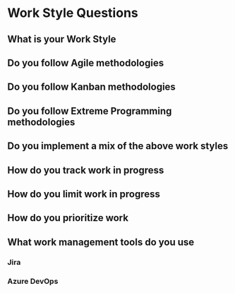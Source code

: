 # Work Style Questions

## What is your Work Style

## Do you follow Agile methodologies

## Do you follow Kanban methodologies

## Do you follow Extreme Programming methodologies

## Do you implement a mix of the above work styles

## How do you track work in progress

## How do you limit work in progress

## How do you prioritize work

## What work management tools do you use

### Jira

### Azure DevOps
